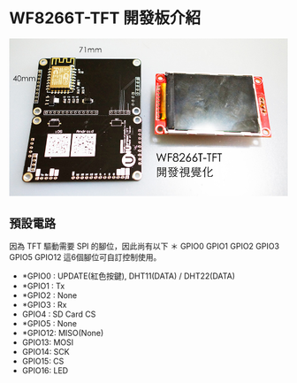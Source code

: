 # WF8266T-TFT 開發板介紹

![](../imgs/DSC01945_1000.jpg)

## 預設電路
因為 TFT 驅動需要 SPI 的腳位，因此尚有以下 ＊ GPIO0 GPIO1 GPIO2 GPIO3 GPIO5 GPIO12 這6個腳位可自訂控制使用。

* *GPIO0 : UPDATE(紅色按鍵), DHT11(DATA) / DHT22(DATA)
* *GPIO1 : Tx
* *GPIO2 : None
* *GPIO3 : Rx
* GPIO4 : SD Card CS
* *GPIO5 : None
* *GPIO12: MISO(None)
* GPIO13: MOSI
* GPIO14: SCK
* GPIO15: CS
* GPIO16: LED